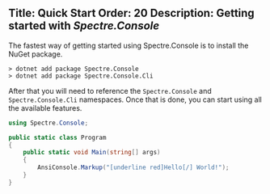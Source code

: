 Title: Quick Start
Order: 20
Description: Getting started with *Spectre.Console*
---

The fastest way of getting started using Spectre.Console is
to install the NuGet package.

```text
> dotnet add package Spectre.Console
> dotnet add package Spectre.Console.Cli
```

After that you will need to reference the `Spectre.Console` and `Spectre.Console.Cli` namespaces.
Once that is done, you can start using all the available features.

```csharp
using Spectre.Console;

public static class Program
{
    public static void Main(string[] args)
    {
        AnsiConsole.Markup("[underline red]Hello[/] World!");
    }
}
```
